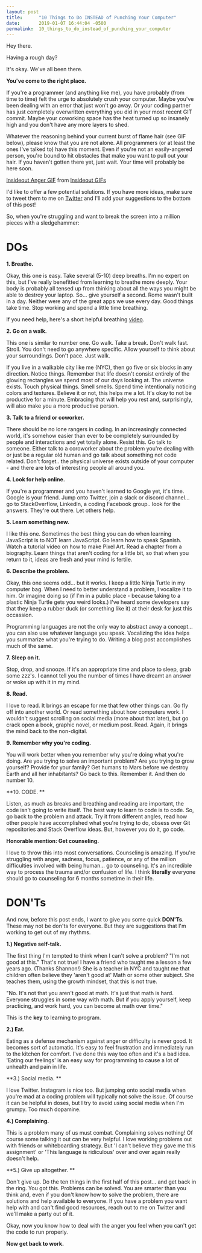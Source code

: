 ```yaml
---
layout: post
title:      "10 Things to Do INSTEAD of Punching Your Computer"
date:       2019-01-07 16:44:04 -0500
permalink:  10_things_to_do_instead_of_punching_your_computer
---
```



Hey there. 

Having a rough day? 

It's okay. We've all been there. 

**You've come to the right place.**


If you're a programmer (and anything like me), you have probably (from time to time) felt the urge to absolutely crush your computer. Maybe you've been dealing with an error that just won't go away. Or your coding partner has just completely overwritten everything you did in your most recent GIT commit. Maybe your coworking space has the heat turned up so insanely high and you don't have any more layers to shed. 

Whatever the reasoning behind your current burst of flame hair (see GIF below), please know that you are not alone. All programmers (or at least the ones I've talked to) have this moment. Even if you're not an easily-angered person, you're bound to hit obstacles that make you want to pull out your hair. If you haven't gotten there yet, just wait. Your time will probably be here soon.


<div class="tenor-gif-embed" data-postid="5268712" data-share-method="host" data-width="100%" data-aspect-ratio="1.8043478260869565"><a href="https://tenor.com/view/insideout-anger-inside-out-gif-5268712">Insideout Anger GIF</a> from <a href="https://tenor.com/search/insideout-gifs">Insideout GIFs</a></div><script type="text/javascript" async src="https://tenor.com/embed.js"></script>


I'd like to offer a few potential solutions. If you have more ideas, make sure to tweet them to me on [Twitter](http://www.twitter.com/wojo_nyc) and I'll add your suggestions to the bottom of this post! 


So, when you're struggling and want to break the screen into a million pieces with a sledgehammer: 


# DOs 


**1. Breathe.**

Okay, this one is easy. Take several (5-10) deep breaths. I'm no expert on this, but I've really benefitted from learning to breathe more deeply. Your body is probably all tensed up from thinking about all the ways you might be able to destroy your laptop. So... give yourself a second. Rome wasn't built in a day. Neither were any of the great apps we use every day. Good things take time. Stop working and spend a little time breathing.   

If you need help, here's a short helpful breathing [video](https://www.youtube.com/watch?v=SEfs5TJZ6Nk).



**2. Go on a walk.**

This one is similar to number one. Go walk. Take a break. Don't walk fast. Stroll. You don't need to go anywhere specific. Allow yourself to think about your surroundings. Don't pace. Just walk.

If you live in a walkable city like me (NYC), then go five or six blocks in any direction. Notice things. Remember that life doesn't consist entirely of the glowing rectangles we spend most of our days looking at. The universe exists. Touch physical things. Smell smells. Spend time intentionally noticing colors and textures. Believe it or not, this helps me a lot. It's okay to not be productive for a minute. Embracing that will help you rest and, surprisingly, will also make you a more productive person.  



**3. Talk to a friend or coworker.**

There should be no lone rangers in coding. In an increasingly connected world, it's somehow easier than ever to be completely surrounded by people and interactions and yet totally alone. Resist this. Go talk to someone. Either talk to a coroworker about the problem you're dealing with or just be a regular old human and go talk about something not code related. Don't forget.. the physical universe exists outside of your computer - and there are lots of interesting people all around you. 



**4. Look for help online.**

If you're a programmer and you haven't learned to Google yet, it's time. Google is your friend. Jump onto Twitter, join a slack or discord channel... go to StackOverflow, LinkedIn, a coding Facebook group.. look for the answers. They're out there.  Let others help. 


**5. Learn something new.**

I like this one. Sometimes the best thing you can do when learning JavaScript is to NOT learn JavaScript. Go learn how to speak Spanish. Watch a tutorial video on how to make Pixel Art. Read a chapter from a biography. Learn things that aren't coding for a little bit, so that when you return to it, ideas are fresh and your mind is fertile.


**6. Describe the problem.**

Okay, this one seems odd... but it works. I keep a little Ninja Turtle in my computer bag. When I need to better understand a problem, I vocalize it to him. Or imagine doing so (if I'm in a public place - because taking to a plastic Ninja Turtle gets you weird looks.) I've heard some developers say that they keep a rubber duck (or something like it) at their desk for just this occassion. 

Programming languages are not the only way to abstract away a concept... you can also use whatever language you speak. Vocalizing the idea helps you summarize what you're trying to do.  Writing a blog post accomplishes much of the same.


**7. Sleep on it.**

Stop, drop, and snooze. If it's an appropriate time and place to sleep, grab some zzz's. I cannot tell you the number of times I have dreamt an answer or woke up with it in my mind.


**8. Read.**


I love to read. It brings an escape for me that few other things can. Go fly off into another world. Or read something about how computers work. I wouldn't suggest scrolling on social media (more about that later), but go crack open a book, graphic novel, or medium post. Read. Again, it brings the mind back to the non-digital.


**9. Remember why you're coding.**

You will work better when you remember why you're doing what you're doing. Are you trying to solve an important problem? Are you trying to grow yourself? Provide for your family? Get humans to Mars before we destroy Earth and all her inhabitants? Go back to this. Remember it. And then do number 10. 


**10. CODE. **

Listen, as much as breaks and breathing and reading are important, the code isn't going to write itself. The best way to learn to code is to code. So, go back to the problem and attack. Try it from different angles, read how other people have accomplished what you're trying to do, obsess over Git repositories and Stack Overflow ideas. But, however you do it, go code. 




**Honorable mention: Get counseling.**

I love to throw this into most conversations. Counseling is amazing. If you're struggling with anger, sadness, focus, patience, or any of the million difficulties involved with being human... go to counseling. It's an incredible way to process the trauma and/or confusion of life. I think **literally** everyone should go to counseling for 6 months sometime in their life. 




# DON'Ts


And now, before this post ends, I want to give you some quick **DON'Ts**. These may not be don'ts for everyone. But they are suggestions that I'm working to get out of my rhythms. 


**1.)  Negative self-talk.**

The first thing I'm tempted to think when I can't solve a problem? "I'm not good at this." That's not true! I have a friend who taught me a lesson a few years ago. (Thanks Shannon!) She is a teacher in NYC and taught me that children often believe they 'aren't good at' Math or some other subject. She teaches them, using the growth mindset, that this is not true. 

"No. It's not that you aren't good at math. It's just that math is hard. Everyone struggles in some way with math. But if you apply yourself, keep practicing, and work hard, you can become at math over time."

This is the **key** to learning to program. 


**2.) Eat.**

Eating as a defense mechanism against anger or difficulty is never good. It becomes sort of automatic. It's easy to feel frustration and immediately run to the kitchen for comfort. I've done this way too often and it's a bad idea.  'Eating our feelings' is an easy way for programming to cause a lot of unhealth and pain in life. 



**3.) Social media. **

I love Twitter. Instagram is nice too. But jumping onto social media when you're mad at a coding problem will typically not solve the issue. Of course it can be helpful in doses, but I try to avoid using social media when I'm grumpy. Too much dopamine. 


**4.) Complaining.** 

This is a problem many of us must combat. Complaining solves nothing! Of course some talking it out can be very helpful. I love working problems out with friends or whiteboarding strategy. But 'I can't believe they gave me this assignment' or 'This language is ridiculous' over and over again really doesn't help.


**5.) Give up altogether. **

Don't give up. Do the ten things in the first half of this post... and get back in the ring. You got this. Problems can be solved. You are smarter than you think and, even if you don't know how to solve the problem, there are solutions and help available to everyone. If you have a problem you want help with and can't find good resources, reach out to me on Twitter and we'll make a party out of it. 



Okay, now you know how to deal with the anger you feel when you can't get the code to run properly. 

**Now get back to work.**


